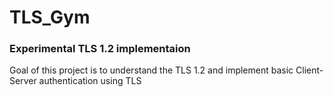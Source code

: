 # TLS_Gym

### Experimental TLS 1.2 implementaion

Goal of this project is to understand the TLS 1.2 and implement basic Client-Server authentication using TLS
